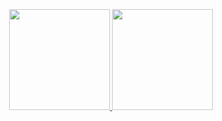 <div align="center">
  <a href="https://github.com/GabrielNalini">
  <img height="180em" src="https://github-readme-stats.vercel.app/api?username=GabrielNalini&show_icons=true&theme=ocean_dark&include_all_commits=true&count_private=true"/>
  <img height="180em" src="https://github-readme-stats.vercel.app/api/top-langs/?username=GabrielNalini&layout=compact&langs_count=7&theme=ocean_dark"/>
</div>
  
